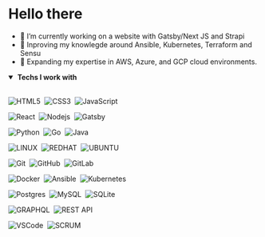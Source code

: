 <H1>Hello there&nbsp;</H1>

- 🔭 I’m currently working on a website with Gatsby/Next JS and Strapi
- 🌱 Inproving my knowlegde around Ansible, Kubernetes, Terraform and Sensu
- 🚀 Expanding my expertise in AWS, Azure, and GCP cloud environments.

<details open>
  <summary><b>&nbsp;Techs I work with&nbsp;</b></summary>
  <br/>
 
![HTML5](https://img.shields.io/badge/HTML5-E34F26?style=for-the-badge&logo=html5&logoColor=white)&nbsp;
![CSS3](https://img.shields.io/badge/CSS3-1572B6?style=for-the-badge&logo=css3&logoColor=white)&nbsp;
![JavaScript](https://img.shields.io/badge/JavaScript-F7DF1E?style=for-the-badge&logo=javascript&logoColor=black)&nbsp;

![React](https://shields.io/badge/react-black?logo=react&style=for-the-badge)&nbsp;
![Nodejs](https://img.shields.io/badge/Node.js-43853D?style=for-the-badge&logo=node.js&logoColor=white)&nbsp;
![Gatsby](https://img.shields.io/badge/Gatsby-663399?style=for-the-badge&logo=gatsby&logoColor=white)&nbsp;

![Python](https://img.shields.io/badge/Python-14354C?style=for-the-badge&logo=python&logoColor=white)&nbsp;
![Go](https://img.shields.io/badge/Go-00ADD8?style=for-the-badge&logo=go&logoColor=white)&nbsp;
![Java](https://img.shields.io/badge/Java-ED8B00?style=for-the-badge&logo=openjdk&logoColor=white)&nbsp;
  
![LINUX](https://img.shields.io/badge/Linux-FCC624?style=for-the-badge&logo=linux&logoColor=black)&nbsp;
![REDHAT](https://img.shields.io/badge/Red%20Hat-EE0000?style=for-the-badge&logo=redhat&logoColor=white)&nbsp; 
![UBUNTU](https://img.shields.io/badge/Ubuntu-E95420?style=for-the-badge&logo=ubuntu&logoColor=white)&nbsp;

![Git](https://img.shields.io/badge/GIT-%23F05033.svg?&style=flat&logo=git&logoColor=white)&nbsp;
![GitHub](https://img.shields.io/badge/GITHUB-%23121011.svg?&style=flat&logo=github&logoColor=white)&nbsp;
![GitLab](https://img.shields.io/badge/GITLAB-%23181717.svg?&style=flat&logo=gitlab&logoColor=white)&nbsp;
 
![Docker](https://img.shields.io/badge/DOCKER-2496ED.svg?&style=flat&logo=docker&logoColor=white)&nbsp;
![Ansible](https://img.shields.io/badge/ANSIBLE-%231A1918.svg?&style=flat&logo=ansible&logoColor=white)&nbsp;
![Kubernetes](https://img.shields.io/badge/-Kubernetes-000?&style=flat&logo=Kubernetes&logoColor=white)&nbsp;

![Postgres](https://img.shields.io/badge/POSTGRES-%23316192.svg?&style=flat&logo=postgresql&logoColor=white)&nbsp;
![MySQL](https://img.shields.io/badge/MARIADB-4479A1.svg?&style=flat&logo=mariadb&logoColor=white)&nbsp;
![SQLite](https://img.shields.io/badge/SQLITE-003B57.svg?&style=flat&logo=sqlite&logoColor=white)&nbsp;

![GRAPHQL](https://img.shields.io/badge/GRAPHQL-E10098.svg?&style=flat&logo=graphql&logoColor=white)&nbsp;
![REST API](https://img.shields.io/badge/REST-02569B.svg?&style=flat&logo=rest&logoColor=white)&nbsp;
  
![VSCode](https://img.shields.io/badge/VSCODE-007ACC.svg?&style=flat&logo=visual-studio-code)&nbsp;
![SCRUM](https://img.shields.io/badge/SCRUM-6DB33F.svg?&style=flat&logo=ddd&logoColor=white)&nbsp;

